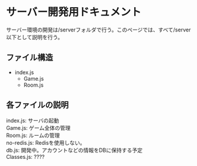 # サーバー開発用ドキュメント

サーバー環境の開発は/serverフォルダで行う。このページでは、すべて/server以下として説明を行う。  

## ファイル構造

- index.js
  - Game.js
   - Room.js

## 各ファイルの説明

index.js: サーバの起動  
Game.js: ゲーム全体の管理  
Room.js: ルームの管理  
no-redis.js: Redisを使用しない。  
db.js: 開発中。アカウントなどの情報をDBに保持する予定  
Classes.js: ????  

